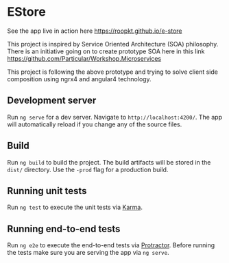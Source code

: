 # EStore

See the app live in action here https://roopkt.github.io/e-store

This project is inspired by Service Oriented Architecture (SOA) philosophy. 
There is an initiative going on to create prototype SOA here in this link https://github.com/Particular/Workshop.Microservices

This project is following the above prototype and trying to solve client side composition using ngrx4 and angular4 technology.

## Development server

Run `ng serve` for a dev server. Navigate to `http://localhost:4200/`. The app will automatically reload if you change any of the source files.

## Build

Run `ng build` to build the project. The build artifacts will be stored in the `dist/` directory. Use the `-prod` flag for a production build.

## Running unit tests

Run `ng test` to execute the unit tests via [Karma](https://karma-runner.github.io).

## Running end-to-end tests

Run `ng e2e` to execute the end-to-end tests via [Protractor](http://www.protractortest.org/).
Before running the tests make sure you are serving the app via `ng serve`.

